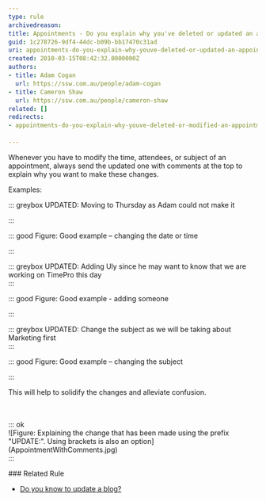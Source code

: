 ```yaml
---
type: rule
archivedreason: 
title: Appointments - Do you explain why you've deleted or updated an appointment?
guid: 1c278726-9df4-44dc-b09b-bb17470c31ad
uri: appointments-do-you-explain-why-youve-deleted-or-updated-an-appointment
created: 2010-03-15T08:42:32.0000000Z
authors:
- title: Adam Cogan
  url: https://ssw.com.au/people/adam-cogan
- title: Cameron Shaw
  url: https://ssw.com.au/people/cameron-shaw
related: []
redirects:
- appointments-do-you-explain-why-youve-deleted-or-modified-an-appointment

---
```


Whenever you have to modify the time, attendees, or subject of an appointment, always send the updated one with comments at the top to explain why you want to make these changes.

<!--endintro-->

Examples:

::: greybox
UPDATED: Moving to Thursday as Adam could not make it

:::

::: good
Figure: Good example – changing the date or time

:::

::: greybox
UPDATED: Adding Uly since he may want to know that we are working on TimePro this day  
:::

::: good
Figure: Good example - adding someone


:::

::: greybox
UPDATED: Change the subject as we will be taking about Marketing first  
:::

::: good
Figure: Good example – changing the subject


:::




This will help to solidify the changes and alleviate confusion.
<dl class="image"><br><br>::: ok  <br>![Figure: Explaining the change that has been made using the prefix "UPDATE:". Using brackets is also an option](AppointmentWithComments.jpg)  <br>:::<br></dl>
### Related Rule


* [Do you know to update a blog?](/do-you-know-to-update-a-blog)
